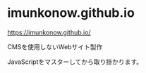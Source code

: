 # imunkonow.github.io
https://imunkonow.github.io/


CMSを使用しないWebサイト製作

JavaScriptをマスターしてから取り掛かります。
